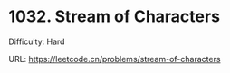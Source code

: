 # 1032. Stream of Characters

Difficulty: Hard

URL: https://leetcode.cn/problems/stream-of-characters

